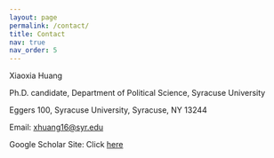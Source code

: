 ```yaml
---
layout: page
permalink: /contact/
title: Contact
nav: true
nav_order: 5
---
```


Xiaoxia Huang


Ph.D. candidate, Department of Political Science, Syracuse University


Eggers 100, Syracuse University, Syracuse, NY 13244


Email: xhuang16@syr.edu


Google Scholar Site: Click [here](https://scholar.google.com/citations?user=qlZmqf0AAAAJ&hl=en&oi=ao)
